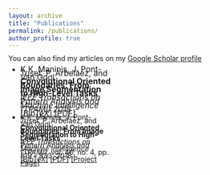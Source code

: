 ```yaml
---
layout: archive
title: "Publications"
permalink: /publications/
author_profile: true
---
```



<style>
ul {margin-right: 300px;line-height: 0.5;}
p {line-height: 0.5;}

</style>

You can also find my articles on my [Google Scholar profile]("")

<ul>
<li ><font size="3"> K.K. Maninis, J. Pont-Tuset, P. Arbeláez, and Van Gool</font>
  <br><font size="3"><b>Convolutional Oriented Boundaries: From Image Segmentation to High-Level Tasks</b></font><br>
<font size="3"><i>IEEE Transactions on Pattern Analysis and Machine Intelligence (TPAMI) 2018</i> .
  </font><br />
  <a href="javascript:toggleBibtex('Maninis2018')"><font size="3">[BibTeX]</font></a>
  <a href="http://arxiv.org/abs/1701.04658" target="_blank"><font size="3">[PDF]</font></a> 
 
</li>

<li > K.K. Maninis, J. Pont-Tuset, P. Arbeláez, and Van Gool
  <br><b>Convolutional Oriented Boundaries: From Image Segmentation to High-Level Tasks</b><br>
<i>IEEE Transactions on Pattern Analysis and Machine Intelligence (TPAMI)</i>, vol. 40, no. 4, pp. 819 - 833, 2018.
<br />
<a href="javascript:toggleBibtex('Maninis2018')">[BibTeX]</a>
<a href="http://arxiv.org/abs/1701.04658" target="_blank">[PDF]</a> <a href="http://www.vision.ee.ethz.ch/~cvlsegmentation/cob/"  target="_blank">[Project Page]</a>
 
</li>
</ul>


